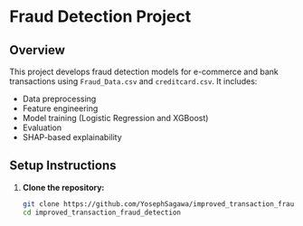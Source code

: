 # Fraud Detection Project

## Overview

This project develops fraud detection models for e-commerce and bank transactions using `Fraud_Data.csv` and `creditcard.csv`. It includes:

- Data preprocessing  
- Feature engineering  
- Model training (Logistic Regression and XGBoost)  
- Evaluation  
- SHAP-based explainability 

## Setup Instructions

1. **Clone the repository:**
   ```bash
   git clone https://github.com/YosephSagawa/improved_transaction_fraud_detection.git
   cd improved_transaction_fraud_detection
   